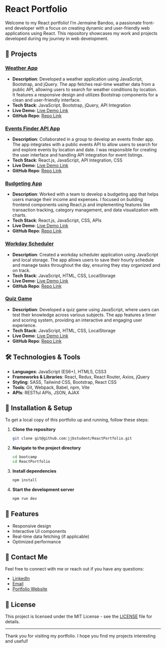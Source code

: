 # React Portfolio

Welcome to my React portfolio! I’m Jermaine Bandoo, a passionate front-end developer with a focus on creating dynamic and user-friendly web applications using React. This repository showcases my work and projects developed during my journey in web development.

## 🚀 Projects

### [Weather App](link-to-weather-app)
- **Description**: Developed a weather application using JavaScript, Bootstrap, and jQuery. The app fetches real-time weather data from a public API, allowing users to search for weather conditions by location. It features a responsive design and utilizes Bootstrap components for a clean and user-friendly interface.
- **Tech Stack**: JavaScript, Bootstrap, jQuery, API Integration
- **Live Demo**: [Live Demo Link](link-to-weather-demo)
- **GitHub Repo**: [Repo Link](link-to-weather-repo)

### [Events Finder API App](link-to-events-finder-app)
- **Description**: Collaborated in a group to develop an events finder app. The app integrates with a public events API to allow users to search for and explore events by location and date. I was responsible for creating the user interface and handling API integration for event listings.
- **Tech Stack**: React.js, JavaScript, API Integration, CSS
- **Live Demo**: [Live Demo Link](link-to-events-demo)
- **GitHub Repo**: [Repo Link](link-to-events-repo)

### [Budgeting App](link-to-budgeting-app)
- **Description**: Worked with a team to develop a budgeting app that helps users manage their income and expenses. I focused on building frontend components using React.js and implementing features like transaction tracking, category management, and data visualization with charts.
- **Tech Stack**: React.js, JavaScript, CSS, APIs
- **Live Demo**: [Live Demo Link](link-to-budgeting-demo)
- **GitHub Repo**: [Repo Link](link-to-budgeting-repo)

### [Workday Scheduler](link-to-workday-scheduler)
- **Description**: Created a workday scheduler application using JavaScript and local storage. The app allows users to save their hourly schedule and manage tasks throughout the day, ensuring they stay organized and on track.
- **Tech Stack**: JavaScript, HTML, CSS, LocalStorage
- **Live Demo**: [Live Demo Link](link-to-scheduler-demo)
- **GitHub Repo**: [Repo Link](link-to-scheduler-repo)

### [Quiz Game](link-to-quiz-game)
- **Description**: Developed a quiz game using JavaScript, where users can test their knowledge across various subjects. The app features a timer and scoring system, providing an interactive and engaging user experience.
- **Tech Stack**: JavaScript, HTML, CSS, LocalStorage
- **Live Demo**: [Live Demo Link](link-to-quiz-demo)
- **GitHub Repo**: [Repo Link](link-to-quiz-repo)

## 🛠️ Technologies & Tools

- **Languages**: JavaScript (ES6+), HTML5, CSS3
- **Frameworks & Libraries**: React, Redux, React Router, Axios, jQuery
- **Styling**: SASS, Tailwind CSS, Bootstrap, React CSS
- **Tools**: Git, Webpack, Babel, npm, Vite
- **APIs**: RESTful APIs, JSON, AJAX

## 📂 Installation & Setup

To get a local copy of this portfolio up and running, follow these steps:

1. **Clone the repository**
    ```bash
    git clone git@github.com:jjbstudent/ReactPortfolio.git
    ```
2. **Navigate to the project directory**
    ```bash
    cd bootcamp
    cd ReactPortfolio
    ```
3. **Install dependencies**
    ```bash
    npm install
    
    ```
4. **Start the development server**
    ```bash
    npm run dev
    ```

## 🌟 Features

- Responsive design
- Interactive UI components
- Real-time data fetching (if applicable)
- Optimized performance

## 💬 Contact Me

Feel free to connect with me or reach out if you have any questions:

- [LinkedIn]([https://www.linkedin.com/in/yourlinkedin](https://www.linkedin.com/in/jermaine-bandoo-bb7b802a5/))
- [Email](mailto:jblearn2023@gmail.com)
- [Portfolio Website](link-to-portfolio-website)

## 📄 License

This project is licensed under the MIT License - see the [LICENSE](LICENSE) file for details.

---

Thank you for visiting my portfolio. I hope you find my projects interesting and useful!

